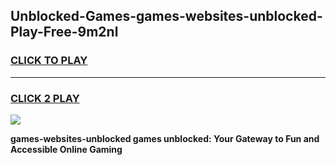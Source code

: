 
## Unblocked-Games-games-websites-unblocked-Play-Free-9m2nl
<h3>
<a href="https://premium76.site?title=games-websites-unblocked&ref=24M">CLICK TO PLAY</a></h3>
<hr>

<h3>
<a href="https://premium76.site?title=games-websites-unblocked&ref=24M">CLICK 2 PLAY</a>
  
</h3>

<a href="https://premium76.site?title=games-websites-unblocked&ref=24M"><img src="https://clearcache.store/games.png"></a>


**games-websites-unblocked games unblocked: Your Gateway to Fun and Accessible Online Gaming**
